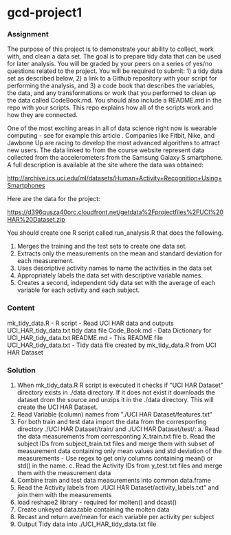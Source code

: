 gcd-project1
============
### Assignment

The purpose of this project is to demonstrate your ability to collect, work with, and clean a data set. The goal is to prepare tidy data that can be used for later analysis. You will be graded by your peers on a series of yes/no questions related to the project. You will be required to submit: 1) a tidy data set as described below, 2) a link to a Github repository with your script for performing the analysis, and 3) a code book that describes the variables, the data, and any transformations or work that you performed to clean up the data called CodeBook.md. You should also include a README.md in the repo with your scripts. This repo explains how all of the scripts work and how they are connected.

One of the most exciting areas in all of data science right now is wearable computing - see for example this article . Companies like Fitbit, Nike, and Jawbone Up are racing to develop the most advanced algorithms to attract new users. The data linked to from the course website represent data collected from the accelerometers from the Samsung Galaxy S smartphone. A full description is available at the site where the data was obtained:

http://archive.ics.uci.edu/ml/datasets/Human+Activity+Recognition+Using+Smartphones

Here are the data for the project:

https://d396qusza40orc.cloudfront.net/getdata%2Fprojectfiles%2FUCI%20HAR%20Dataset.zip

You should create one R script called run_analysis.R that does the following.
1. Merges the training and the test sets to create one data set.
2. Extracts only the measurements on the mean and standard deviation for each measurement.
3. Uses descriptive activity names to name the activities in the data set
4. Appropriately labels the data set with descriptive variable names.
5. Creates a second, independent tidy data set with the average of each variable for each activity and each subject.

### Content

  mk_tidy_data.R - R script - Read UCI HAR data and outputs UCI_HAR_tidy_data.txt tidy data file
  Code_Book.md - Data Dictionary for UCI_HAR_tidy_data.txt
  README.md - This README file
  UCI_HAR_tidy_data.txt - Tidy data file created by mk_tidy_data.R from UCI HAR Dataset
    
### Solution

1. When mk_tidy_data.R R script is executed it checks if "UCI HAR Dataset" directory exists in ./data directory. If it does not exist it downloads the dataset drom the source and unzips it in the ./data directory. This will create the UCI HAR Dataset.
2. Read Variable (column) names from "./UCI HAR Dataset/features.txt"
3. For both train and test data import the data from the corresponfing directory ./UCI HAR Dataset/train/ and ./UCI HAR Dataset/test/:
     a. Read the data measurements from corresponting X_train.txt file
     b. Read the subject IDs from subject_train.txt files and merge them with subset of measurement data containing only mean values and std deviation of the measurements - Use regex to get only columns containing mean() or std() in the name.
     c. Read the Activity IDs from y_test.txt files and merge them with the measurement data
4. Combine train and test data measurements into common data.frame
5. Read the Activity labels from ./UCI HAR Dataset/activity_labels.txt" and join them with the measurements
6. load reshape2 library - required for molten() and dcast()
7. Create unkeyed data.table containing the molten data
8. Recast and return ave/mean for each variable per activity per subject
9. Output Tidy data into ./UCI_HAR_tidy_data.txt file
